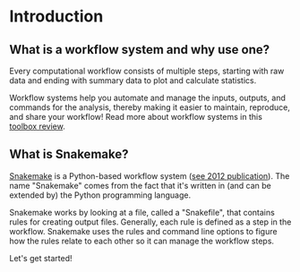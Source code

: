 # Introduction

## What is a workflow system and why use one?

Every computational workflow consists of multiple steps, starting with raw data and ending with summary data to plot and calculate statistics.

Workflow systems help you automate and manage the inputs, outputs, and commands for the analysis, thereby making it easier to maintain, reproduce, and share your workflow! Read more about workflow systems in this [toolbox review](https://www.nature.com/articles/d41586-019-02619-z).

## What is Snakemake?

[Snakemake](https://snakemake.readthedocs.io/en/stable/) is a Python-based workflow system ([see 2012 publication](https://academic.oup.com/bioinformatics/article/28/19/2520/290322)). The name "Snakemake" comes from the fact that it's written in (and can be extended by) the Python programming language.

Snakemake works by looking at a file, called a "Snakefile", that contains rules for creating output files. Generally, each rule is defined as a step in the workflow. Snakemake uses the rules and command line options to figure how the rules relate to each other so it can manage the workflow steps.

Let's get started!
